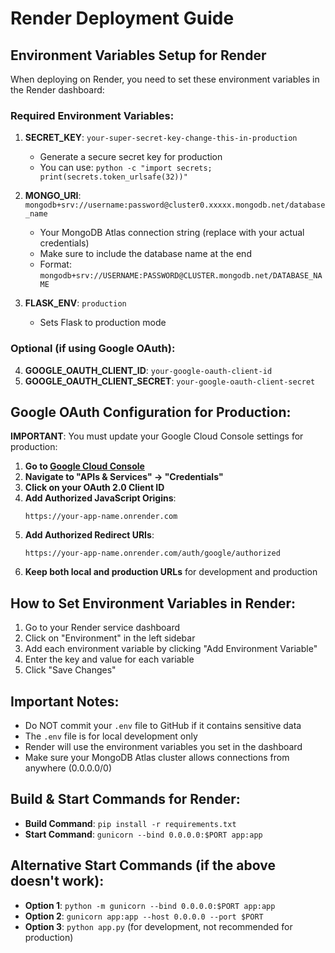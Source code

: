 # Render Deployment Guide

## Environment Variables Setup for Render

When deploying on Render, you need to set these environment variables in the Render dashboard:

### Required Environment Variables:

1. **SECRET_KEY**: `your-super-secret-key-change-this-in-production`
   - Generate a secure secret key for production
   - You can use: `python -c "import secrets; print(secrets.token_urlsafe(32))"`

2. **MONGO_URI**: `mongodb+srv://username:password@cluster0.xxxxx.mongodb.net/database_name`
   - Your MongoDB Atlas connection string (replace with your actual credentials)
   - Make sure to include the database name at the end
   - Format: `mongodb+srv://USERNAME:PASSWORD@CLUSTER.mongodb.net/DATABASE_NAME`

3. **FLASK_ENV**: `production`
   - Sets Flask to production mode

### Optional (if using Google OAuth):

4. **GOOGLE_OAUTH_CLIENT_ID**: `your-google-oauth-client-id`
5. **GOOGLE_OAUTH_CLIENT_SECRET**: `your-google-oauth-client-secret`

## Google OAuth Configuration for Production:

**IMPORTANT**: You must update your Google Cloud Console settings for production:

1. **Go to [Google Cloud Console](https://console.cloud.google.com/)**
2. **Navigate to "APIs & Services" → "Credentials"**
3. **Click on your OAuth 2.0 Client ID**
4. **Add Authorized JavaScript Origins**:
   ```
   https://your-app-name.onrender.com
   ```
5. **Add Authorized Redirect URIs**:
   ```
   https://your-app-name.onrender.com/auth/google/authorized
   ```
6. **Keep both local and production URLs** for development and production

## How to Set Environment Variables in Render:

1. Go to your Render service dashboard
2. Click on "Environment" in the left sidebar
3. Add each environment variable by clicking "Add Environment Variable"
4. Enter the key and value for each variable
5. Click "Save Changes"

## Important Notes:

- Do NOT commit your `.env` file to GitHub if it contains sensitive data
- The `.env` file is for local development only
- Render will use the environment variables you set in the dashboard
- Make sure your MongoDB Atlas cluster allows connections from anywhere (0.0.0.0/0)

## Build & Start Commands for Render:

- **Build Command**: `pip install -r requirements.txt`
- **Start Command**: `gunicorn --bind 0.0.0.0:$PORT app:app`

## Alternative Start Commands (if the above doesn't work):

- **Option 1**: `python -m gunicorn --bind 0.0.0.0:$PORT app:app`
- **Option 2**: `gunicorn app:app --host 0.0.0.0 --port $PORT`
- **Option 3**: `python app.py` (for development, not recommended for production)